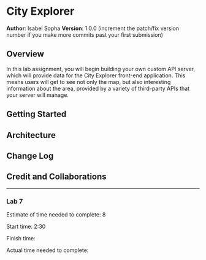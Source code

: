 # City Explorer

**Author**: Isabel Sopha
**Version**: 1.0.0 (increment the patch/fix version number if you make more commits past your first submission)

## Overview

In this lab assignment, you will begin building your own custom API server, which will provide data for the City Explorer front-end application. This means users will get to see not only the map, but also interesting information about the area, provided by a variety of third-party APIs that your server will manage.

## Getting Started

## Architecture

## Change Log

## Credit and Collaborations

---

### Lab 7

Estimate of time needed to complete: 8

Start time: 2:30

Finish time: 

Actual time needed to complete: 